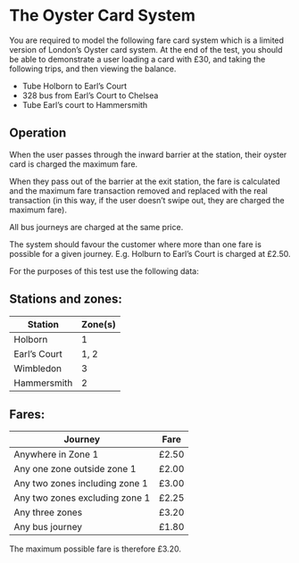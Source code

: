 # The Oyster Card System

You are required to model the following fare card system which is a limited version of
London’s Oyster card system. At the end of the test, you should be able to demonstrate a
user loading a card with £30, and taking the following trips, and then viewing the balance.
- Tube Holborn to Earl’s Court
- 328 bus from Earl’s Court to Chelsea
- Tube Earl’s court to Hammersmith

## Operation
When the user passes through the inward barrier at the station, their oyster card is charged
the maximum fare.

When they pass out of the barrier at the exit station, the fare is calculated and the maximum
fare transaction removed and replaced with the real transaction (in this way, if the user
doesn’t swipe out, they are charged the maximum fare).

All bus journeys are charged at the same price.

The system should favour the customer where more than one fare is possible for a given
journey. E.g. Holburn to Earl’s Court is charged at £2.50.

For the purposes of this test use the following data:

## Stations and zones:

|Station      | Zone(s)|
|---          | ---    |
|Holborn      | 1      |
|Earl’s Court | 1, 2   |
|Wimbledon    | 3      |
|Hammersmith  | 2      |

## Fares:

| Journey                        | Fare    |
| ---                            | ---     |
| Anywhere in Zone 1             |  £2.50  |
| Any one zone outside zone 1    |  £2.00  |
| Any two zones including zone 1 |  £3.00  |
| Any two zones excluding zone 1 |  £2.25  |
| Any three zones                |  £3.20  |
| Any bus journey                |  £1.80  |

The maximum possible fare is therefore £3.20.